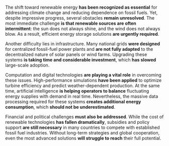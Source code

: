 The shift toward renewable energy **has been recognized as essential** for addressing climate change and reducing dependence on fossil fuels. Yet, despite impressive progress, several obstacles **remain unresolved**. The most immediate challenge **is that renewable sources are often intermittent**: the sun does not always shine, and the wind does not always blow. As a result, efficient energy storage solutions **are urgently required**.

Another difficulty lies in infrastructure. Many national grids **were designed** for centralized fossil-fuel power plants and **are not fully adapted** to the decentralized nature of solar panels or wind farms. Upgrading these systems **is taking time and considerable investment**, which **has slowed** large-scale adoption.

Computation and digital technologies **are playing a vital role** in overcoming these issues. High-performance simulations **have been applied** to optimize turbine efficiency and predict weather-dependent production. At the same time, artificial intelligence **is helping operators to balance** fluctuating energy supplies with demand in real time. Nevertheless, the massive data processing required for these systems **creates additional energy consumption**, which **should not be underestimated**.

Financial and political challenges **must also be addressed**. While the cost of renewable technologies **has fallen dramatically**, subsidies and policy support **are still necessary** in many countries to compete with established fossil fuel industries. Without long-term strategies and global cooperation, even the most advanced solutions **will struggle to reach** their full potential.